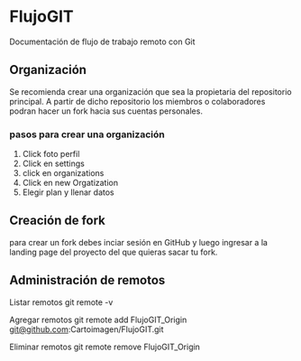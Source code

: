 # FlujoGIT

Documentación de flujo de trabajo remoto con Git

## Organización
Se recomienda crear una organización que sea la propietaria del repositorio principal. A partir de dicho repositorio los miembros o colaboradores podran hacer un fork hacia sus cuentas personales.

### pasos para crear una organización

1. Click foto perfil
2. Click en settings
3. click en organizations
4. Click en new Orgatization
5. Elegir plan y llenar datos

## Creación de fork
para crear un fork debes inciar sesión en GitHub y luego ingresar a la landing page del proyecto del que quieras sacar tu fork.

## Administración de remotos

Listar remotos 
git remote -v

Agregar remotos
git remote add FlujoGIT_Origin git@github.com:Cartoimagen/FlujoGIT.git

Eliminar remotos
git remote remove FlujoGIT_Origin
